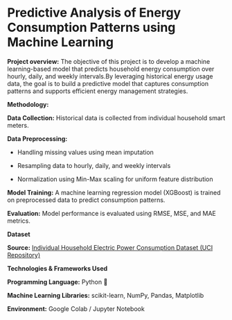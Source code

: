 # Predictive Analysis of Energy Consumption Patterns using Machine Learning

**Project overview:** The objective of this project is to develop a machine learning-based model that predicts household energy consumption over hourly, daily, and weekly intervals.By leveraging historical energy usage data, the goal is to build a predictive model that captures consumption patterns and supports efficient energy management strategies.

**Methodology:**

**Data Collection:** Historical data is collected from individual household smart meters.

**Data Preprocessing:**

- Handling missing values using mean imputation

- Resampling data to hourly, daily, and weekly intervals

- Normalization using Min-Max scaling for uniform feature distribution

**Model Training:**
A machine learning regression model (XGBoost) is trained on preprocessed data to predict consumption patterns.

**Evaluation:**
Model performance is evaluated using RMSE, MSE, and MAE metrics.

**Dataset**

**Source:** [Individual Household Electric Power Consumption Dataset (UCI Repository)](http://archive.ics.uci.edu/ml/datasets/Individual+household+electric+power+consumption)

**Technologies & Frameworks Used**

**Programming Language:** Python 🐍

**Machine Learning Libraries:** scikit-learn, NumPy, Pandas, Matplotlib

**Environment:** Google Colab / Jupyter Notebook
